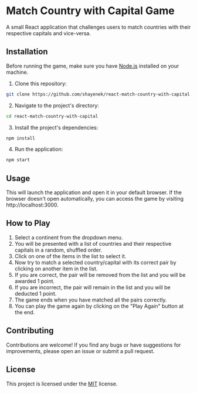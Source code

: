 # Match Country with Capital Game

A small React application that challenges users to match countries with their respective capitals and vice-versa.

## Installation

Before running the game, make sure you have [Node.js](https://nodejs.org/) installed on your machine.

1. Clone this repository:

```bash
git clone https://github.com/shayenek/react-match-country-with-capital.git react-match-country-with-capital
```

2. Navigate to the project's directory:

```bash
cd react-match-country-with-capital
```

3. Install the project's dependencies:

```bash
npm install
```

4. Run the application:

```bash
npm start
```

## Usage

This will launch the application and open it in your default browser. If the browser doesn't open automatically, you can access the game by visiting http://localhost:3000.

## How to Play

1. Select a continent from the dropdown menu.				
2. You will be presented with a list of countries and their respective capitals in a random, shuffled order.
3. Click on one of the items in the list to select it.
4. Now try to match a selected country/capital with its correct pair by clicking on another item in the list.
5. If you are correct, the pair will be removed from the list and you will be awarded 1 point.
6. If you are incorrect, the pair will remain in the list and you will be deducted 1 point.
7. The game ends when you have matched all the pairs correctly.
8. You can play the game again by clicking on the "Play Again" button at the end.

## Contributing

Contributions are welcome! If you find any bugs or have suggestions for improvements, please open an issue or submit a pull request.


## License

This project is licensed under the [MIT](https://choosealicense.com/licenses/mit/) license.
